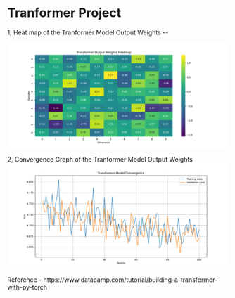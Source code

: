 <h1>
Tranformer Project
</h1>

1, Heat map of the Tranformer Model Output Weights --

![Heat map of Tranformer Output Weights](Figure_1.png)

2, Convergence Graph of the Tranformer Model Output Weights
![Convergence Graph](InitialConvergenceModel.png)





<p> Reference - https://www.datacamp.com/tutorial/building-a-transformer-with-py-torch</p>

